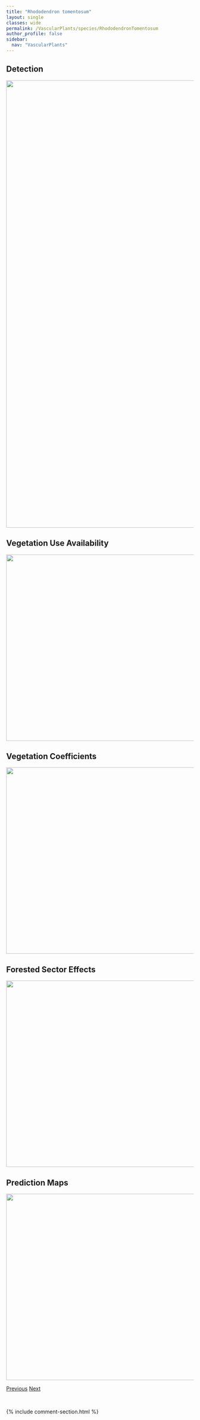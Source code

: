```yaml
---
title: "Rhododendron tomentosum"
layout: single
classes: wide
permalink: /VascularPlants/species/RhododendronTomentosum
author_profile: false
sidebar:
  nav: "VascularPlants"
---
```


<h2>Detection</h2>

<a href="https://drive.google.com/uc?export=view&id=18ldA-J4M-NxVURd0pDfyUWlS2wS8LqnE">
<img src="https://drive.google.com/uc?export=view&id=18ldA-J4M-NxVURd0pDfyUWlS2wS8LqnE" height = "1200" width = "800">
</a>


<h2>Vegetation Use Availability</h2>

<a href="https://drive.google.com/uc?export=view&id=1H-FYhOOCI4w6kgYUyLGywLgowWTFjCXI">
<img src="https://drive.google.com/uc?export=view&id=1H-FYhOOCI4w6kgYUyLGywLgowWTFjCXI" height = "500" width = "1000">
</a>


<h2>Vegetation Coefficients</h2>

<a href="https://drive.google.com/uc?export=view&id=1J5yVsx3lXvZgOc86PdyfPs4HAco2d7tP">
<img src="https://drive.google.com/uc?export=view&id=1J5yVsx3lXvZgOc86PdyfPs4HAco2d7tP" height = "500" width = "1000">
</a>


<h2>Forested Sector Effects</h2>

<a href="https://drive.google.com/uc?export=view&id=1JaN6Excz2g3pgoNkPxxDkv-uj_Aj_a2F">
<img src="https://drive.google.com/uc?export=view&id=1JaN6Excz2g3pgoNkPxxDkv-uj_Aj_a2F" height = "500" width = "1000">
</a>


<h2>Prediction Maps</h2>

<a href="https://drive.google.com/uc?export=view&id=1UOPqsLObPrCeh2Caao5KiWCPxWaWZnuC">
<img src="https://drive.google.com/uc?export=view&id=1UOPqsLObPrCeh2Caao5KiWCPxWaWZnuC" height = "500" width = "1000">
</a>


<a href="/DevelopmentWebsite/VascularPlants/species/RhododendronGroenlandicum" class="pagination--pager" title="Rhododendron groenlandicum">Previous</a> <a href="/DevelopmentWebsite/VascularPlants/species/RhusAromatica" class="pagination--pager" title="Rhus aromatica">Next</a>

<p>&nbsp;</p>

{% include comment-section.html %}
